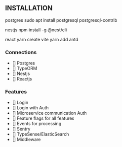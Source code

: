 ## INSTALLATION
postgres
sudo apt install postgresql postgresql-contrib

nestjs 
npm install -g @nest/cli

react 
yarn create vite
yarn add antd

### Connections
- [] Postgres
- [] TypeORM
- [] Nestjs
- [] Reactjs


### Features
- [] Login
- [] Login with Auth
- [] Microservice communication Auth
- [] Feature flags for all features
- [] Events for processing
- [] Sentry
- [] TypeSense/ElasticSearch
- [] Middleware
  

